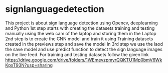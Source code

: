 # signlanguagedetection
This project is about sign language detection using Opencv, deeplearning and Python 
1st step starts with creating the datasets training and testing manually using the web cam of the laptop and storing them in the Laptop
2nd step is to create the CNN model and train it using Training datasets created in the previews step and save the model
In 3rd step we use the laod the save model and use predict function to detect the sign language images on the live feed. 
For training and testing datasets follow the given link https://drive.google.com/drive/folders/1WEmevzpmyrQQKTU1Mp0bmV6WkKpxT93N?usp=sharing
